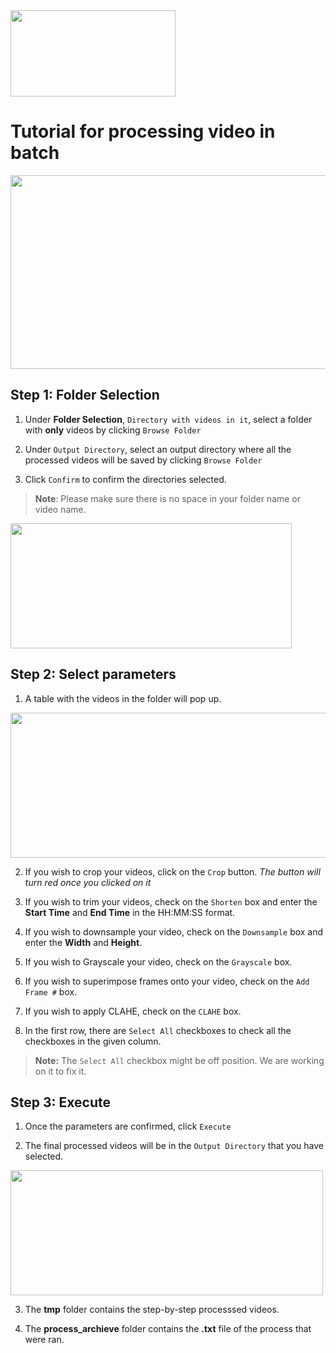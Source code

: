 <img src=https://github.com/sgoldenlab/simba/blob/master/images/processvideo.PNG width="264" height="138" />

# Tutorial for processing video in batch

<img src=https://github.com/sgoldenlab/simba/blob/master/images/processvideo_flowdiagram.png width="800" height="310" />

## Step 1: Folder Selection

1. Under **Folder Selection**, `Directory with videos in it`, select a folder with **only** videos by clicking `Browse Folder`

2. Under `Output Directory`, select an output directory where all the processed videos will be saved by clicking `Browse Folder`

3. Click `Confirm` to confirm the directories selected.

>**Note**: Please make sure there is no space in your folder name or video name.

<img src=https://github.com/sgoldenlab/simba/blob/master/images/processvideo2.PNG width="450" height="200" />

## Step 2: Select parameters

1. A table with the videos in the folder will pop up.

<img src=https://github.com/sgoldenlab/simba/blob/master/images/batchprocessvideo.PNG width="1102" height="232" />

2. If you wish to crop your videos, click on the `Crop` button. *The button will turn red once you clicked on it*

3. If you wish to trim your videos, check on the `Shorten` box and enter the **Start Time** and  **End Time** in the HH:MM:SS format.

4. If you wish to downsample your video, check on the `Downsample` box and enter the **Width** and **Height**.

5. If you wish to Grayscale your video, check on the `Grayscale` box.

6. If you wish to superimpose frames onto your video, check on the `Add Frame #` box.

7. If you wish to apply CLAHE, check on the `CLAHE` box.

8. In the first row, there are `Select All` checkboxes to check all the checkboxes in the given column.

> **Note:** The `Select All` checkbox might be off position. We are working on it to fix it.

## Step 3: Execute

1. Once the parameters are confirmed, click `Execute`

2. The final processed videos will be in the `Output Directory` that you have selected.

<img src=https://github.com/sgoldenlab/simba/blob/master/images/processvideo4.PNG width="500" height="200" />

3. The **tmp** folder contains the step-by-step processsed videos.

4. The **process_archieve** folder contains the **.txt** file of the process that were ran. 

